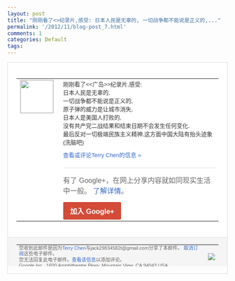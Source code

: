 ```yaml
---
layout: post
title: "刚刚看了<>纪录片,感受: 日本人民是无辜的, 一切战争都不能说是正义的,..."
permalink: '/2012/11/blog-post_7.html'
comments: 1
categories: Default
tags: 
---
```

<div style="border:solid 1px #dfdfdf;color:#686868;font:13px Arial"><div style="background-color:#fff;padding:20px;"><table cellpadding="0" cellspacing="0"><tr><td style="padding-right:15px;vertical-align:top"><a href="https://plus.google.com/_/notifications/emlink?emrecipient=110200756825219614165&amp;emid=CLDf3PvVvLMCFShOQAodgFAAAA&amp;path=%2F108643996575278738906&amp;dt=1352284939698&amp;uob=8"><img height="75" src="https://lh3.googleusercontent.com/-KKRGTyJ5Bl0/AAAAAAAAAAI/AAAAAAAAEEY/jllxqER5dCk/s75-c-k-a/photo.jpg" style="border:solid 1px #cccccc;" width="75"/></a></td><td style="width:578px;color:#333;font:13px Arial;vertical-align:top"><div style="padding-bottom:10px">刚刚看了&lt;&lt;广岛&gt;&gt;纪录片,感受:<br/>日本人<wbr/>民是无辜的,<br/>一切战争都不能说是正义的,<br/>原<wbr/>子弹的威力是让城市消失,<br/>日本人是美国人打<wbr/>败的,<br/>没有共产党二战结果和结束日期不会发<wbr/>生任何变化.<br/>最后反对一切极端民族主义精神<wbr/>,这方面中国大陆有抬头迹象(洗脑吧)</div><a href="https://plus.google.com/_/notifications/emlink?emrecipient=110200756825219614165&amp;emid=CLDf3PvVvLMCFShOQAodgFAAAA&amp;path=%2F108643996575278738906%2Fposts%2FBG7xBzEeyKL%3Fgpinv%3DAMIXal-zBgk2UXqGhOtpx6xCMhE5746S9ns5kdVjieko7cSUlD8xMbW0Npi7irUTn7RTS21gHayFKkA2WbiM87wDZ6YwYqwS8xvKsN2_yrdq-e0IR2Uyn00&amp;dt=1352284939698&amp;uob=8" style="color:#3366CC;text-decoration:none">查看或评论Terry Chen的信息 »</a><div style="margin-top:20px;border-top:solid 1px #dfdfdf"><div style="padding:15px 0;color:#686868;font:16px Arial">有了 Google+，在网上分享内容就如同现实生活中一般。 <a href="http://www.google.com/+/learnmore/" style="color:#3366CC;text-decoration:none">了解详情</a>。</div><a href="https://plus.google.com/_/notifications/emlink?emrecipient=110200756825219614165&amp;emid=CLDf3PvVvLMCFShOQAodgFAAAA&amp;path=%2F%3Fgpinv%3DAMIXal-zBgk2UXqGhOtpx6xCMhE5746S9ns5kdVjieko7cSUlD8xMbW0Npi7irUTn7RTS21gHayFKkA2WbiM87wDZ6YwYqwS8xvKsN2_yrdq-e0IR2Uyn00&amp;dt=1352284939698&amp;uob=8" style="display:inline-block;padding:7px 15px;background-color:#d44b38; color:#fff;font-size:16px; font-weight:bold;border-radius:2px;-webkit-border-radius:2px; -moz-border-radius:2px;border:solid 1px #c43b28; white-space:nowrap;text-decoration:none">加入 Google+</a></div></td></tr></table></div><div style="border-top:solid 1px #dfdfdf;padding:0 20px; background-color:#f5f5f5"><table cellpadding="0" cellspacing="0" style="height:50px"><tbody><tr><td style="vertical-align:middle;width:100%; color:#636363;font:11px Arial; line-height:120%">您收到此邮件是因为<a href="https://plus.google.com/_/notifications/emlink?emrecipient=110200756825219614165&amp;emid=CLDf3PvVvLMCFShOQAodgFAAAA&amp;path=%2F108643996575278738906%3Fgpinv%3DAMIXal-zBgk2UXqGhOtpx6xCMhE5746S9ns5kdVjieko7cSUlD8xMbW0Npi7irUTn7RTS21gHayFKkA2WbiM87wDZ6YwYqwS8xvKsN2_yrdq-e0IR2Uyn00&amp;dt=1352284939698&amp;uob=8" style="color:#3366CC;text-decoration:none">Terry Chen</a>与jack29834582t@gmail.com分享了本邮件。 <a href="https://plus.google.com/_/notifications/emlink?emrecipient=110200756825219614165&amp;emid=CLDf3PvVvLMCFShOQAodgFAAAA&amp;path=%2F_%2Fnonplus%2Femailsettings%3Fgpinv%3DAMIXal-zBgk2UXqGhOtpx6xCMhE5746S9ns5kdVjieko7cSUlD8xMbW0Npi7irUTn7RTS21gHayFKkA2WbiM87wDZ6YwYqwS8xvKsN2_yrdq-e0IR2Uyn00%26est%3DADH5u8VXiDp17_GTa_K41Om5wAObAGl44_feGaZhPR8ydoD4UnbyTz_65b2x8dGshtSMyimgTnzmq72y61S16xFyaSzjJ8VuBgwPCi0dD8za9L6aGdUiRq25FGbcp6qR_9uSa5hJgZNhpowsLYkI2F3tgyANZI92tg&amp;dt=1352284939698&amp;uob=8" style="color:#3366CC;text-decoration:none">取消订阅</a>这些电子邮件。<br/>您无法回复此电子邮件。<a href="https://plus.google.com/_/notifications/emlink?emrecipient=110200756825219614165&amp;emid=CLDf3PvVvLMCFShOQAodgFAAAA&amp;path=%2F108643996575278738906%2Fposts%2FBG7xBzEeyKL%3Fgpinv%3DAMIXal-zBgk2UXqGhOtpx6xCMhE5746S9ns5kdVjieko7cSUlD8xMbW0Npi7irUTn7RTS21gHayFKkA2WbiM87wDZ6YwYqwS8xvKsN2_yrdq-e0IR2Uyn00&amp;dt=1352284939698&amp;uob=8" style="color:#3366CC;text-decoration:none">查看该信息</a>以添加评论。<br/>Google Inc., 1600 Amphitheatre Pkwy, Mountain View, CA 94043 USA<br/></td><td><img src="https://ssl.gstatic.com/s2/oz/images/notifications/logo/google-plus-6617a72bb36cc548861652780c9e6ff1.png"/></td></tr></tbody></table></div></div>